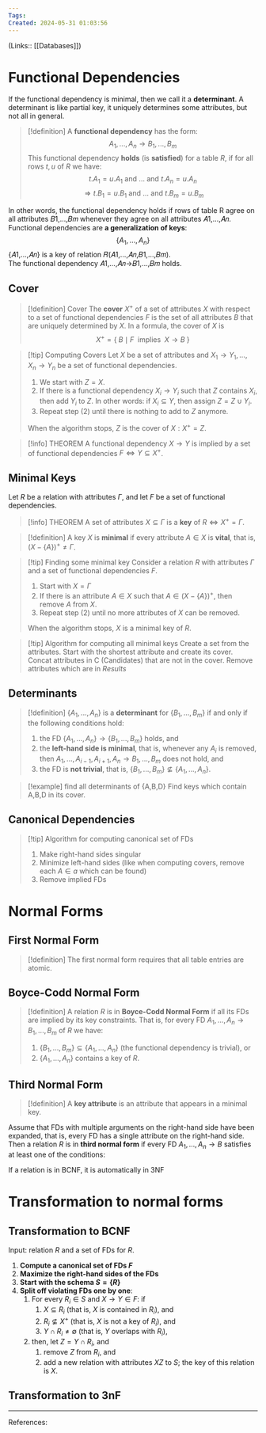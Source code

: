```yaml
---
Tags: 
Created: 2024-05-31 01:03:56
---
```

(Links:: [[Databases]])
# Functional Dependencies
If the functional dependency is minimal, then we call it a **determinant**. A determinant is like partial key, it uniquely determines some attributes, but not all in general.

> [!definition] 
> A **functional dependency** has the form: $$A_{1},...,A_{n}\to B_{1},...,B_{m}$$
> This functional dependency **holds** (is **satisfied**) for a table $R$, if for all rows $t,u$ of $R$ we have: $$t.A_{1}=u.A_{1}\text{ and }...\text{ and }t.A_{n}=u.A_{n}$$ $$\Rightarrow t.B_{1}=u.B_{1}\text{ and }...\text{ and }t.B_{m}=u.B_{m}$$

In other words, the functional dependency holds if rows of table R agree on all attributes 𝐵1,…,𝐵𝑚 whenever they agree on all attributes 𝐴1,…,𝐴𝑛.
Functional dependencies are **a generalization of keys**: $$\{A_{1},...,A_{n}\}$$
{𝐴1,…,𝐴𝑛} is a key of relation 𝑅(𝐴1,…,𝐴𝑛,𝐵1,…,𝐵𝑚).  
The functional dependency 𝐴1,…,𝐴𝑛→𝐵1,…,𝐵𝑚 holds.
## Cover
> [!definition] Cover
> The **cover** $X^{+}$ of a set of attributes $X$ with respect to a set of functional dependencies $F$ is the set of all attributes $B$ that are uniquely determined by $X$. In a formula, the cover of $X$ is $$X^{+}=\{\;B\;\mid\; F\;\text{ implies }\;X\to B\;\}$$

> [!tip] Computing Covers
> Let $X$ be a set of attributes and $X_{1}\to Y_{1},...,X_{n}\to Y_{n}$ be a set of functional dependencies.
> 1. We start with $Z=X$.
> 2. If there is a functional dependency $X_{i}\to Y_{i}$ such that $Z$ contains $X_{i}$, then add $Y_{i}$ to $Z$.
>    In other words: if $X_{i}\subseteq Y$, then assign $Z=Z\cup Y_{i}$.
> 3. Repeat step (2) until there is nothing to add to $Z$ anymore.
> 
> When the algorithm stops, $Z$ is the cover of $X:X^{+}=Z$.

> [!info] THEOREM
> A functional dependency $X\to Y$ is implied by a set of functional dependencies $F\Longleftrightarrow Y\subseteq X^{+}$.
## Minimal Keys
Let $R$ be a relation with attributes $\Gamma$, and let $F$ be a set of functional dependencies.
> [!info] THEOREM
> A set of attributes $X\subseteq \Gamma$ is a **key** of $R\Longleftrightarrow X^{+}=\Gamma$.

> [!definition]
> A key $X$ is **minimal** if every attribute $A\in X$ is **vital**, that is, $(X-\{A\})^{+}\neq \Gamma$.

> [!tip] Finding some minimal key
> Consider a relation $R$ with attributes $\Gamma$ and a set of functional dependencies $F$.
> 1. Start with $X=\Gamma$
> 2. If there is an attribute $A\in X$ such that $A\in (X-\{A\})^{+}$, then remove $A$ from $X$.
> 3. Repeat step (2) until no more attributes of $X$ can be removed.
> 
> When the algorithm stops, $X$ is a minimal key of $R$.

> [!tip] Algorithm for computing all minimal keys
> Create a set from the attributes.
> Start with the shortest attribute and create its cover. Concat attributes in C (Candidates) that are not in the cover. Remove attributes which are in *Results*
## Determinants
> [!definition] 
> $\{A_{1},...,A_{n}\}$ is a **determinant** for $\{B_{1},...,B_{m}\}$ if and only if the following conditions hold:
> 1. the FD $\{A_{1},...,A_{n}\}\to\{B_{1},...,B_{m}\}$ holds, and
> 2. the **left-hand side is minimal**, that is, whenever any $A_{i}$ is removed, then $A_{1},...,A_{i-1},A_{i+1},A_{n}\to B_{1},...,B_{m}$ does not hold, and
> 3. the FD is **not trivial**, that is, $\{B_{1},...,B_{m}\}\not \subseteq\{A_{1},...,A_{n}\}$.

> [!example] find all determinants of {A,B,D}
> Find keys which contain A,B,D in its cover.
## Canonical Dependencies
> [!tip] Algorithm for computing canonical set of FDs
> 1. Make right-hand sides singular
> 2. Minimize left-hand sides (like when computing covers, remove each $A\in a$ which can be found)
> 3. Remove implied FDs
# Normal Forms
## First Normal Form
> [!definition] 
> The first normal form requires that all table entries are atomic.
## Boyce-Codd Normal Form
> [!definition]
> A relation $R$ is in **Boyce-Codd Normal Form** if all its FDs are implied by its key constraints.
> That is, for every FD $A_{1},...,A_{n}\to B_{1},...,B_{m}$ of $R$ we have:
> 1. $\{B_{1},...,B_{m}\}\subseteq \{A_{1},...,A_{n}\}$ (the functional dependency is trivial), or
> 2. $\{A_{1},...,A_{n}\}$ contains a key of $R$.
## Third Normal Form
> [!definition] 
> A **key attribute** is an attribute that appears in a minimal key.

Assume that FDs with multiple arguments on the right-hand side have been expanded, that is, every FD has a single attribute on the right-hand side.
Then a relation $R$ is in **third normal form** if every FD $A_{1},...,A_{n}\to B$ satisfies at least one of the conditions: 

If a relation is in BCNF, it is automatically in 3NF
# Transformation to normal forms
## Transformation to BCNF
Input: relation $R$ and a set of FDs for $R$.
1. **Compute a canonical set of FDs $F$**
2. **Maximize the right-hand sides of the FDs**
3. **Start with the schema $S=\{R\}$**
4. **Split off violating FDs one by one**:
	1. For every $R_{i}\in S$ and $X\to Y\in F$: if
		1. $X\subseteq R_{i}$ (that is, $X$ is contained in $R_{i}$), and
		2. $R_{i}\not\subseteq X^{+}$ (that is, $X$ is not a key of $R_{i}$), and
		3. $Y\cap R_{i}\neq \emptyset$ (that is, $Y$ overlaps with $R_{i}$),
	2. then, let $Z=Y\cap R_{i}$, and 
		1. remove $Z$ from $R_{i}$, and
		2. add a new relation with attributes $XZ$ to $S$; the key of this relation is $X$.
## Transformation to 3nF

---
References: